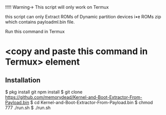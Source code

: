 !!!!! Warning-> This script will only work on Termux 

this script can only Extract ROMs of Dynamic partition devices i•e ROMs zip which contains payloadml.bin file.

Run this command in Termux
# &lt;copy and paste this command in Termux&gt; element
## Installation
$ pkg install git npm install 
$ git clone https://github.com/memorydead/Kernel-and-Boot-Extractor-From-Payload.bin
$ cd Kernel-and-Boot-Extractor-From-Payload.bin
$ chmod 777 ./run.sh
$ ./run.sh
